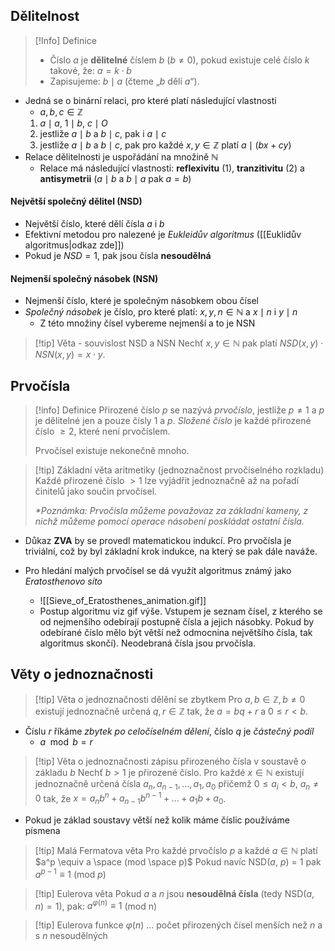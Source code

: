 ## Dělitelnost
>[!Info] Definice
>- Číslo $a$ je **dělitelné** číslem $b$ ($b≠0$), pokud existuje celé číslo $k$ takové, že: $a = k \cdot b$
>- Zapisujeme: $b \mid a$ (čteme „$b$ dělí $a$“). 
- Jedná se o binární relaci, pro které platí následující vlastnosti
	- $a, b, c \in \mathbb{Z}$
	1) $a \mid a$, $1 \mid b$, $c \mid O$
	2) jestliže $a \mid b$ a $b \mid c$, pak i $a \mid c$
	3)  jestliže $a \mid b$ a $b \mid c$, pak pro každé $x, y \in \mathbb{Z}$ platí $a \mid (bx + cy)$
- Relace dělitelnosti je uspořádání na množině $\mathbb{N}$
	- Relace má následující vlastnosti: **reflexivitu** (1), **tranzitivitu** (2) a **antisymetrii** ($a \mid b$ a $b \mid a$ pak $a = b$)
#### Největší společný dělitel (NSD)
- Největší číslo, které dělí čísla $a$ i $b$
- Efektivní metodou pro nalezené je *Eukleidův algoritmus* ([[Euklidův algoritmus|odkaz zde]])
- Pokud je $NSD = 1$, pak jsou čísla **nesoudělná**
#### Nejmenší společný násobek (NSN)
- Nejmenší číslo, které je společným násobkem obou čísel
- *Společný násobek* je číslo, pro které platí: $x, y, n \in \mathbb{N}$ a $x \mid n$ i $y \mid n$
	- Z této množiny čísel vybereme nejmenší a to je NSN

>[!tip] Věta - souvislost NSD a NSN
>Nechť $x, y \in \mathbb{N}$ pak platí $NSD(x, y) \cdot NSN(x, y) = x \cdot y$.
## Prvočísla
>[!info] Definice
>Přirozené číslo $p$ se nazývá *prvočíslo*, jestliže $p \neq 1$ a $p$ je dělitelné jen a pouze čísly $1$ a $p$. *Složené číslo* je každé přirozené číslo $≥2$, které není prvočíslem.
>
> Prvočísel existuje nekonečně mnoho.

>[!tip] Základní věta aritmetiky (jednoznačnost prvočíselného rozkladu)
>Každé přirozené číslo $> 1$ lze vyjádřit jednoznačně až na pořadí činitelů jako součin prvočísel.
> 
> _*Poznámka: Prvočísla můžeme považovaz za základní kameny, z nichž můžeme pomocí operace násobení poskládat ostatní čísla._
- Důkaz **ZVA** by se provedl matematickou indukcí. Pro prvočísla je triviální, což by byl základní krok indukce, na který se pak dále naváže.

- Pro hledání malých prvočísel se dá využít algoritmus známý jako *Eratosthenovo síto*
	- ![[Sieve_of_Eratosthenes_animation.gif]]
	- Postup algoritmu viz gif výše. Vstupem je seznam čísel, z kterého se od nejmenšího odebírají postupně čísla a jejich násobky. Pokud by odebírané číslo mělo být větší než odmocnina největšího čísla, tak algoritmus skončí). Neodebraná čísla jsou prvočísla. 
## Věty o jednoznačnosti
>[!tip] Věta o jednoznačnosti dělění se zbytkem
>Pro $a, b \in \mathbb{Z}, b \neq 0$ existují jednoznačně určená $q, r \in \mathbb{Z}$ tak, že $a = bq + r$ a $0 ≤ r < b$.
- Číslu $r$ říkáme *zbytek po celočíselném dělení*, číslo $q$ je *částečný podíl*
	- $a \mod b = r$

>[!tip] Věta o jednoznačnosti zápisu přirozeného čísla v soustavě o základu $b$
> Nechť $b > 1$ je přirozené číslo. Pro každé $x \in \mathbb{N}$ existují jednoznačně určená čísla $a_n, a_{n-1}, ..., a_1, a_0$ přičemž $0 ≤ a_i <b$, $a_n \neq 0$ tak, že $x = a_nb^n + a_{n-1}b^{n-1} + ... + a_1b + a_0$.
- Pokud je základ soustavy větší než kolik máme číslic používáme písmena

>[!tip] Malá Fermatova věta
> Pro každé prvočíslo $p$ a každé $a \in \mathbb{N}$ platí $a^p \equiv a \space (mod \space p)$
> Pokud navíc NSD($a$, $p$) = 1 pak $a^{p-1} \equiv 1$ (mod $p$)

>[!tip] Eulerova věta
Pokud $a$ a $n$ jsou **nesoudělná čísla** (tedy NSD$⁡(a,n)=1$), pak: $a^{φ(n)}≡1$ (mod n)

>[!tip] Eulerova funkce
>$\varphi(n)$ ... počet přirozených čísel menších než $n$ a s $n$ nesoudělných 

